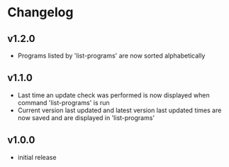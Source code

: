 # Changelog

## v1.2.0

- Programs listed by 'list-programs' are now sorted alphabetically

## v1.1.0

- Last time an update check was performed is now displayed when command 'list-programs' is run
- Current version last updated and latest version last updated times are now saved and are displayed in 'list-programs'

## v1.0.0

- initial release